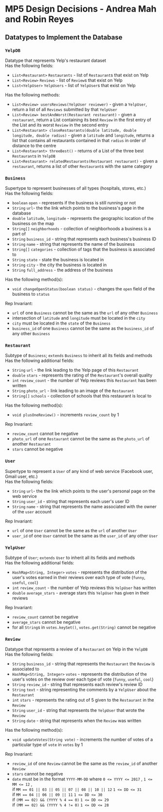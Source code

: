 MP5 Design Decisions - Andrea Mah and Robin Reyes    
===  
  
## Datatypes to Implement the Database  
  
### `YelpDB`
Datatype that represents Yelp's restaurant dataset  
Has the following fields:  
* `List<Restaurant>` `Restaurants` - list of `Restaurant`s that exist on Yelp  
* `List<Review>` `Reviews` - list of `Review`s that exist on Yelp  
* `List<YelpUser>` `YelpUsers` - list of `YelpUser`s that exist on Yelp  
  
Has the following methods:  
* `List<Review> usersReviews(YelpUser reviewer)` - given a `YelpUser`, return a list of all `Reviews` submitted by that `YelpUser`  
* `List<Review> bestAndWorst(Restaurant restaurant)` - given a `restaurant`, return a List containing its best `Review` in the first entry of the List and its worst `Review` in the second entry  
* `List<Restaurant> closeRestaurants(double latitude, double longitude, double radius)` - given a `latitude` and `longitude`, returns a list that contains all restaurants contained in that `radius` in order of distance to the centre  
* `List<Restaurant> threeBest()` - returns of a List of the three best `Restaurant`s in `YelpDB`  
* `List<Restaurant> relatedRestaurants(Restaurant restaurant)` - given a `restaurant`, returns a list of other `Restaurant`s with the same category  

  
### `Business`  
Supertype to represent businesses of all types (hospitals, stores, etc.)  
Has the following fields:  
* `boolean` `open` - represents if the business is still running or not  
* `String` `url`- the the link which points to the business's page in the database
* `double` `latitude`, `longitude` - represents the geographic location of the business on the map  
* `String[]` `neighborhoods` - collection of neighborhoods a business is a part of  
* `String` `business_id` - string that represents each business's business ID  
* `String` `name` - string that represents the name of the business  
* `String[]` `categories` - collection of tags that the business is associated to  
* `String` `state` - state the business is located in  
* `String` `city` - the city the business is located in  
* `String` `full_address` - the address of the business  
  
Has the following method(s):  
* `void changeOpenStatus(boolean status)` - changes the `open` field of the business to `status`  
  
Rep Invariant:  
* `url` of one `Business` cannot be the same as the `url` of any other `Business`
* intersection of `latitude` and `longitude` must be located in the `city`
* `city` must be located in the `state` of the `Business`  
* `business_id` of one `Business` cannot be the same as the `business_id` of any other `Business`  
  
### `Restaurant`  
Subtype of `Business`; `extends` `Business` to inherit all its fields and methods  
Has the following additional fields:  
* `String` `url` - the link leading to the Yelp page of this `Restaurant`  
* `double` `stars` - represents the rating of the `Restaurant`'s overall quality  
* `int` `review_count` - the number of Yelp reviews this `Restaurant` has been written  
* `String` `photo_url` - link leading to an image of the `Restaurant`  
* `String[]` `schools` - collection of schools that this restaurant is local to  
  
Has the following method(s):  
* `void plusOneReview()` - increments `review_count` by 1  
  
Rep Invariant:
* `review_count` cannot be negative  
* `photo_url` of one `Restaurant` cannot be the same as the `photo_url` of another `Restaurant`  
* `stars` cannot be negative  
  
### `User`  
Supertype to represent a `User` of any kind of web service (Facebook user, Gmail user, etc.)  
Has the following fields:  
* `String` `url`- the the link which points to the user's personal page on the web service    
* `String` `user_id` - string that represents each user's user ID
* `String` `name` - string that represents the name associated with the owner of the `user` account  
  
Rep Invariant:  
* `url` of one `User` cannot be the same as the `url` of another `User`  
* `user_id` of one `User` cannot be the same as the `user_id` of any other `User`  
  
### `YelpUser`  
Subtype of `User`; `extends` `User` to inherit all its fields and methods  
Has the following additional fields:  
* `HashMap<String, Integer>` `votes` - represents the distribution of the user's votes earned in their reviews over each type of vote (`funny`, `useful`, `cool`)  
* `int` `review_count` - the number of Yelp reviews this `YelpUser` has written  
* `double` `average_stars` - average stars this `YelpUser` has given in their reviews  
  
Rep Invariant:  
* `review_count` cannot be negative  
* `average_stars` cannot be negative  
* for all `String`s in `votes.keySet()`, `votes.get(String)` cannot be negative  
  
### `Review`
Datatype that represents a review of a `Restaurant` on Yelp in the `YelpDB`  
Has the following fields:  
* `String` `business_id` - string that represents the `Restaurant` the `Review` is associated to
* `HashMap<String, Integer>` `votes` - represents the distribution of the user's votes on the review over each type of vote (`funny`, `useful`, `cool`)  
* `String` `review_id` - string that represents each review's review ID  
* `String` `text` - string representing the comments by a `YelpUser` about the `Restaurant`  
* `int` `stars` - represents the rating out of 5 given to the `Restaurant` in the `Review`
* `String` `user_id` - string that represents the `YelpUser` that wrote the `Review`
* `String` `date` - string that represents when the `Review` was written
  
Has the following method(s):  
* `void updateVotes(String vote)` - increments the number of votes of a particular type of `vote` in `votes` by 1  
  
Rep Invariant:  
* `review_id` of one `Review` cannot be the same as the `review_id` of another `Review`  
* `stars` cannot be negative  
* `date` must be in the format `YYYY-MM-DD` where `0 <= YYYY <= 2017` , `1 <= MM <= 12` ,  
if `MM == 01 || 03 || 05 || 07 || 08 || 10 || 12` `1 <= DD <= 31`  
if `MM == 04 || 06 || 09 || 11` `1 <= DD <= 30`  
if `(MM == 02) && (YYYY % 4 == 0)` `1 <= DD <= 29`  
if `(MM == 02) && (YYYY % 4 != 0)` `1 <= DD <= 28`  
  
